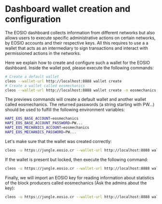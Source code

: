 # Dashboard wallet creation and configuration

The EOSIO dashboard collects information from different networks but also
allows users to execute specific administrative actions on certain networks,
by EOSIO accounts and their respective keys. All this requires to use a 
a wallet that acts as an intermediary to sign transactions and interact with
permissioned actions in the networks.

Here we explain how to create and configure such a wallet for the EOSIO
dashboard. Inside the wallet pod, please execute the following commands:

```bash
# Create a default wallet
cleos --wallet-url http://localhost:8888 wallet create
# Create a wallet called eosmechanics
cleos --wallet-url http://localhost:8888 wallet create -n eosmechanics
```

The previews commands will create a default wallet and another wallet called
eosmechanics. The returned passwords (a string starting with PW...) should be
used to fulfill the following environment variables:

```bash
HAPI_EOS_BASE_ACCOUNT=eosmechanics
HAPI_EOS_BASE_ACCOUNT_PASSWORD=PW...
HAPI_EOS_MECHANICS_ACCOUNT=eosmechanics
HAPI_EOS_MECHANICS_PASSWORD=PW...
```

Let's make sure that the wallet was created correctly:

```bash
cleos -u https://jungle.eosio.cr --wallet-url http://localhost:8888 wallet list
```

If the wallet is present but locked, then execute the following command:

```bash
cleos -u https://jungle.eosio.cr --wallet-url http://localhost:8888 wallet unlock -n eosmechanics
```

Finally, we will import an EOSIO key for reading information about statistics of the block
producers called eosmechanics (Ask the admins about the key):

```bash
cleos -u https://jungle.eosio.cr --wallet-url http://localhost:8888 wallet import -n eosmechanics
```
